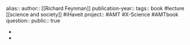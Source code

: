 alias::
author:: [[Richard Feynman]] 
publication-year::
tags:: book #lecture [[science and society]] #iHaveit 
project:: #AMT #X-Science #AMTbook 
question::
public:: true

-
-